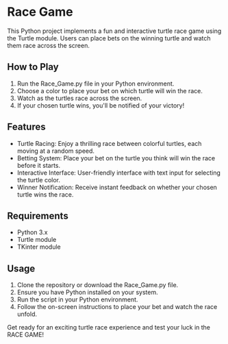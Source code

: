 # Race Game

This Python project implements a fun and interactive turtle race game using the Turtle module. Users can place bets on the winning turtle and watch them race across the screen.

## How to Play
1. Run the Race_Game.py file in your Python environment.
2. Choose a color to place your bet on which turtle will win the race.
3. Watch as the turtles race across the screen.
4. If your chosen turtle wins, you'll be notified of your victory!

## Features
- Turtle Racing: Enjoy a thrilling race between colorful turtles, each moving at a random speed.
- Betting System: Place your bet on the turtle you think will win the race before it starts.
- Interactive Interface: User-friendly interface with text input for selecting the turtle color.
- Winner Notification: Receive instant feedback on whether your chosen turtle wins the race.

## Requirements
- Python 3.x
- Turtle module
- TKinter module

## Usage
1. Clone the repository or download the Race_Game.py file.
2. Ensure you have Python installed on your system.
3. Run the script in your Python environment.
4. Follow the on-screen instructions to place your bet and watch the race unfold.

Get ready for an exciting turtle race experience and test your luck in the RACE GAME!
